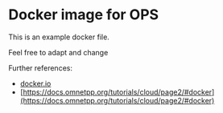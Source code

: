 Docker image for OPS
====================

This is an example docker file.

Feel free to adapt and change

Further references:

* [docker.io](https://docker.io)
* [https://docs.omnetpp.org/tutorials/cloud/page2/#docker](https://docs.omnetpp.org/tutorials/cloud/page2/#docker)
